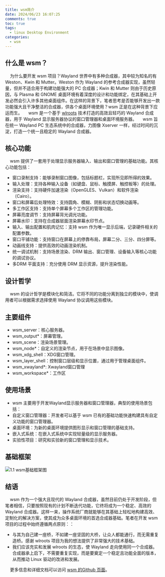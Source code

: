```yaml
---
title: wsm简介
date: 2024/06/23 16:07:25
comments: true
toc: true
tags:
  - linux Desktop Environment
categories:
  - wsm
---
```


## 什么是 wsm？
&nbsp;&nbsp;&nbsp;&nbsp;为什么要开发 wsm 项目？Wayland 世界中有多种合成器，其中较为知名的有 Weston、Kwin 和 Mutter。Weston 作为 Wayland 的参考合成器实现，虽然轻量，但并不适合用于构建功能强大的 PC 合成器；Kwin 和 Mutter 则由于历史原因，与 Plasma 和 GNOME 桌面环境有着深度的设计和功能绑定，在其基础上开发必然会引入许多其他桌面组件。在这样的背景下，笔者思考是否能够开发出一款功能强大且干净整洁的合成器，供各个桌面环境使用？wsm 正是在这种背景下应运而生。
&nbsp;&nbsp;&nbsp;&nbsp;wsm 是一个基于 [wlroots](https://gitlab.freedesktop.org/wlroots/wlroots) 技术打造的高效且轻巧的 Wayland 合成器，用于 Wayland 显示服务器协议的窗口管理器和桌面环境服务器。
&nbsp;&nbsp;&nbsp;&nbsp;wsm 旨在统一 Wayland PC 生态系统中的合成器，力图像 Xserver 一样，经过时间的沉淀，打造一个统一且稳定的 Wayland 合成器。

## 核心功能
&nbsp;&nbsp;&nbsp;&nbsp;wsm 提供了一套用于处理显示服务器输入、输出和窗口管理的基础功能。其核心功能包括：
- 窗口录制支持：能够录制窗口图像，包括标题栏，实现所见即所得的效果。
- 输入处理：支持各种输入设备（如键盘、鼠标、触摸屏、触控板等）的处理。
- 渲染支持：支持硬件加速渲染（OpenGLES、Vulkan）和软件渲染（Cairo）。
- 窗口和屏幕后处理特效：支持圆角、模糊、阴影和状态切换动画等。
- 多工作区支持：支持单个屏幕多个工作区的管理功能。
- 屏幕亮度调节：支持屏幕背光调光功能。
- 屏幕水印：支持在合成器层面渲染屏幕水印节点。
- 输入、输出配置和肌肉记忆：支持 wsm 作为唯一显示后端，记录硬件相关的配置参数。
- 窗口平铺功能：支持窗口在屏幕上的停靠布局，屏幕二分、三分、四分屏等。
- 动画线支持：提供高效的动画渲染机制。
- 统一调试机制：支持场景渲染、DRM 输出、窗口管理、设备输入等核心功能的调试协议。
- 多DRM 平面支持：充分使用 DRM 显示资源，提升渲染性能。 

## 设计哲学
&nbsp;&nbsp;&nbsp;&nbsp;wsm 的设计哲学是模块化和简洁。它将不同的功能分离到独立的模块中，使调用者可以根据需求选择使用 Wayland 协议调用这些模块。

## 主要组件
- wsm_server：核心服务器。
- wsm_output*：屏幕管理。
- wsm_scene：渲染场景管理。
- wsm_node*：自定义的渲染节点，用于在场景中显示图像。
- wsm_xdg_shell：XDG窗口管理。
- wsm_layer_shell：控制窗口层级和显示位置，通过用于管理桌面组件。
- wsm_xwayland*: Xwayland窗口管理
- wsm_workspace*：工作区

## 使用场景
- wsm 主要用于开发Wayland显示服务器和窗口管理器，典型的使用场景包括：
- 自定义窗口管理器：开发者可以基于 wsm 已有的基础功能快速构建具有自定义功能的窗口管理器。
- 桌面环境：为新的桌面环境提供图形显示和窗口管理的基础支持。
- 嵌入式系统：在嵌入式系统中实现轻量级的显示服务器。
- 实验性项目：研究和实验新的窗口管理和显示技术。

## 基础框架
![1.1 wsm基础框架图](/img/wsm/wsm.drawio.svg)

## 结语
&nbsp;&nbsp;&nbsp;&nbsp;wsm 作为一个强大且现代的 Wayland 合成器，虽然目前仍处于开发阶段，但笔者相信，只要按照现有的计划不断迭代功能，它终将成为一个稳定、高效的 Wayland 合成器。这样一来，操作系统厂商就能够在其基础上轻松地构建高效、定制化的解决方案，使其成为众多桌面环境的首选合成器基础。笔者在开发 wsm 项目的过程中始终遵循两点原则：：
- 与其为自己建一座桥，不如建一座坚固的大桥，让众人都能通行，而无需重复造桥。感谢 wlroots 项目为我的想法提供了非常强大的技术基础。
- 我们应该充实和发展 wlroots 的生态，使 Wayland 走向使用同一个合成器。合成器承上启下，不需要重复实现，而是要奠定一个稳定且功能全面的版本，从而推动 Linux 驱动的改进和发展。

&nbsp;&nbsp;&nbsp;&nbsp;更多信息和详细文档可以访问 [wsm 的Github 页面](https://github.com/zzxyb/wsm)。